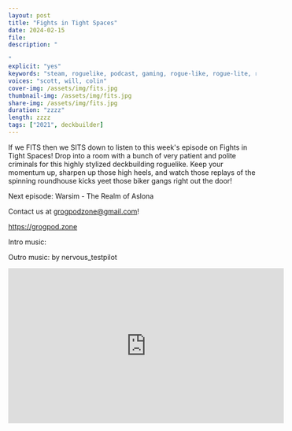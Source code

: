 ```yaml
---
layout: post
title: "Fights in Tight Spaces"
date: 2024-02-15
file: 
description: "

"
explicit: "yes" 
keywords: "steam, roguelike, podcast, gaming, rogue-like, rogue-lite, roguelite"
voices: "scott, will, colin"
cover-img: /assets/img/fits.jpg
thumbnail-img: /assets/img/fits.jpg
share-img: /assets/img/fits.jpg
duration: "zzzz"
length: zzzz 
tags: ["2021", deckbuilder]
---
```


If we FITS then we SITS down to listen to this week's episode on Fights in Tight Spaces! Drop into a room with a bunch of very patient and polite criminals for this highly stylized deckbuilding roguelike. Keep your momentum up, sharpen up those high heels, and watch those replays of the spinning roundhouse kicks yeet those biker gangs right out the door!

Next episode: Warsim - The Realm of Aslona

Contact us at grogpodzone@gmail.com!

https://grogpod.zone

Intro music: 

Outro music: by nervous_testpilot

<div class="embed-responsive embed-responsive-16by9">
<iframe width="560" height="315" src="https://www.youtube.com/embed/xxxxx" title="YouTube video player" frameborder="0" allow="accelerometer; autoplay; clipboard-write; encrypted-media; gyroscope; picture-in-picture" allowfullscreen></iframe>
</div>
